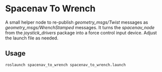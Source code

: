 # Spacenav To Wrench
A small helper node to re-publish *geometry_msgs/Twist* messages
as *geometry_msgs/WrenchStamped* messages.
It turns the *spacenav_node* from the *joystick_drivers* package into a force control input device.
Adjust the launch file as needed.

## Usage
```bash
roslaunch spacenav_to_wrench spacenav_to_wrench.launch
```
